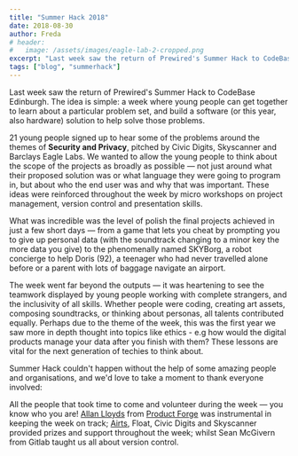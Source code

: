 ```yaml
---
title: "Summer Hack 2018"
date: 2018-08-30
author: Freda
# header:
#   image: /assets/images/eagle-lab-2-cropped.png
excerpt: "Last week saw the return of Prewired's Summer Hack to CodeBase Edinburgh"
tags: ["blog", "summerhack"]
---
```


Last week saw the return of Prewired's Summer Hack to CodeBase Edinburgh. The idea is simple: a week where young people can get together to learn about a particular problem set, and build a software (or this year, also hardware) solution to help solve those problems.

21 young people signed up to hear some of the problems around the themes of **Security and Privacy**, pitched by Civic Digits, Skyscanner and Barclays Eagle Labs. We wanted to allow the young people to think about the scope of the projects as broadly as possible &mdash; not just around what their proposed solution was or what language they were going to program in, but about who the end user was and why that was important. These ideas were reinforced throughout the week by micro workshops on project management, version control and presentation skills.

What was incredible was the level of polish the final projects achieved in just a few short days &mdash; from a game that lets you cheat by prompting you to give up personal data (with the soundtrack changing to a minor key the more data you give) to the phenomenally named SKYBorg, a robot concierge to help Doris (92), a teenager who had never travelled alone before or a parent with lots of baggage navigate an airport.

The week went far beyond the outputs &mdash; it was heartening to see the teamwork displayed by young people working with complete strangers, and the inclusivity of all skills. Whether people were coding, creating art assets, composing soundtracks, or thinking about personas, all talents contributed equally. Perhaps due to the theme of the week, this was the first year we saw more in depth thought into topics like ethics - e.g how would the digital products manage your data after you finish with them? These lessons are vital for the next generation of techies to think about.

Summer Hack couldn't happen without the help of some amazing people and organisations, and we'd love to take a moment to thank everyone involved:

All the people that took time to come and volunteer during the week &mdash; you know who you are!
[Allan Lloyds](https://www.linkedin.com/in/allanclloyds/) from [Product Forge](https://productforge.io) was instrumental in keeping the week on track;
[Airts](https://www.airts.co.uk), Float, Civic Digits and Skyscanner provided prizes and support throughout the week; whilst Sean McGivern from Gitlab taught us all about version control.
